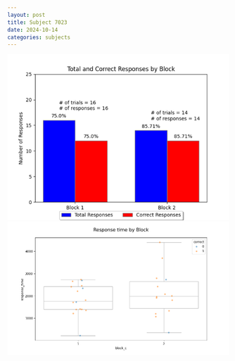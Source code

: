 ```yaml
---
layout: post
title: Subject 7023
date: 2024-10-14
categories: subjects
---
```


![](data/7023/run-4/7023_ATS_responses.png)
![](data/7023/run-4/7023_ATS_rt.png)
